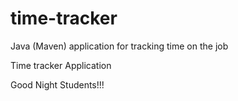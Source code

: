 # time-tracker
Java (Maven) application for tracking time on the job

Time tracker Application

Good Night Students!!!
